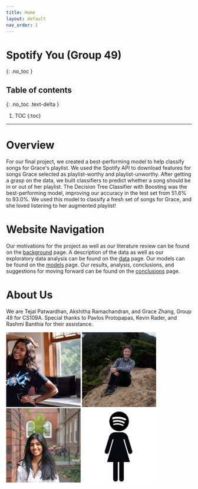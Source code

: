 ```yaml
---
title: Home
layout: default
nav_order: 1
---
```


# Spotify You (Group 49)
{: .no_toc }

## Table of contents
{: .no_toc .text-delta }

1. TOC
{:toc}

---

# Overview

For our final project, we created a best-performing model to help classify songs for Grace's playlist. 
We used the Spotify API to download features for songs Grace selected as playlist-worthy and playlist-unworthy.
After getting a grasp on the data, we built classifiers to predict whether a song should be in or out of her playlist.
The Decision Tree Classifier with Boosting was the best-performing model, improving our accuracy in the test set from 51.6% to 93.0%.
We used this model to classify a fresh set of songs for Grace, and she loved listening to her augmented playlist!

# Website Navigation
Our motivations for the project as well as our literature review can be found on the [background](background.html) page. 
A description of the data as well as our exploratory data analysis can be found on the [data](final_notebook/data.html) page.
Our models can be found on the [models](final_notebook/models.html) page. 
Our results, analysis, conclusions, and suggestions for moving forward can be found on the [conclusions](conclusions.html) page.

# About Us
We are Tejal Patwardhan, Akshitha Ramachandran, and Grace Zhang, Group 49 for CS109A. 
Special thanks to Pavlos Protopapas, Kevin Rader, and Rashmi Banthia for their assistance.

<img src="tej.jpeg" width="40%">
<img src="grace.jpeg" width="40%">
<img src="ak.jpeg" width="40%">
<img src="wom.png" width="40%">
<!-- ![alt text](wom.png "Logo Title Text 1"){ width=50% } -->



